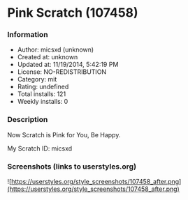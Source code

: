 # Pink Scratch (107458)

### Information
- Author: micsxd (unknown)
- Created at: unknown
- Updated at: 11/19/2014, 5:42:19 PM
- License: NO-REDISTRIBUTION
- Category: mit
- Rating: undefined
- Total installs: 121
- Weekly installs: 0


### Description
Now Scratch is Pink for You, Be Happy.

My Scratch ID: micsxd


### Screenshots (links to userstyles.org)
![https://userstyles.org/style_screenshots/107458_after.png](https://userstyles.org/style_screenshots/107458_after.png)


